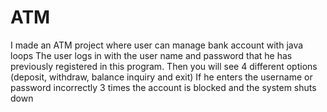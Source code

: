# ATM
I made an ATM project where user can manage bank account with java loops
The user logs in with the user name and password that he has previously registered in this program.
Then you will see 4 different options (deposit, withdraw, balance inquiry and exit)
If he enters the username or password incorrectly 3 times the account is blocked and the system shuts down
